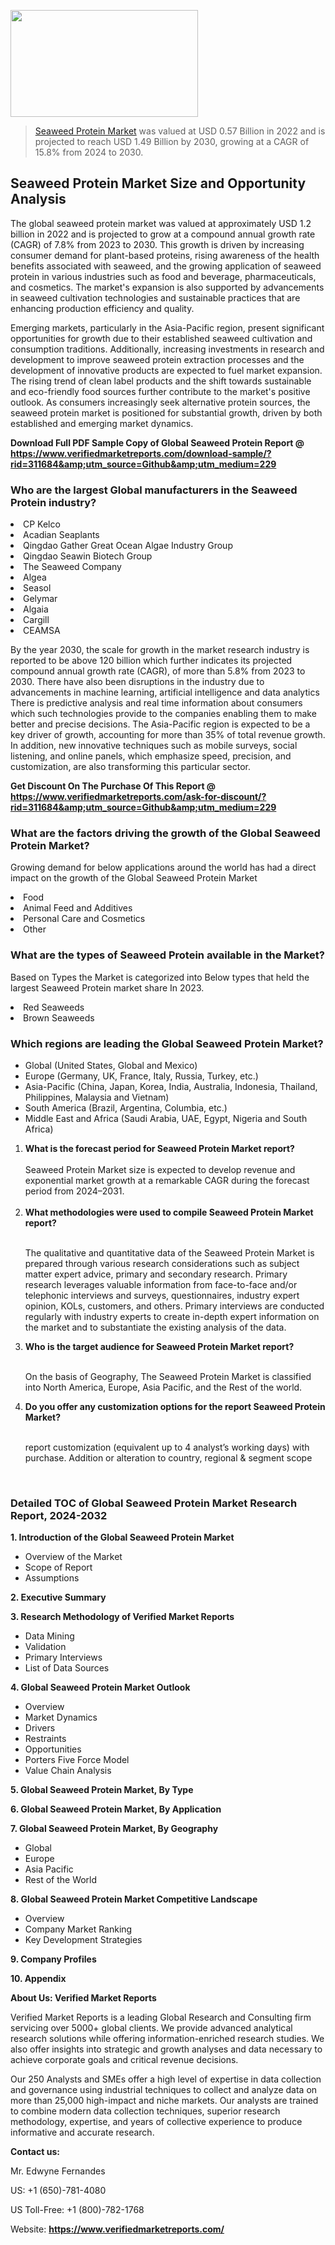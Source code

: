 <img src="https://ffe5etoiles.com/wp-content/uploads/2024/12/MST1-300x171.png" alt="" width="300" height="171" class="alignnone size-medium wp-image-20088" /><blockquote><p><p><a href="https://www.verifiedmarketreports.com/download-sample/?rid=311684&utm_source=Github&utm_medium=229" target="_blank">Seaweed Protein Market</a> was valued at USD 0.57 Billion in 2022 and is projected to reach USD 1.49 Billion by 2030, growing at a CAGR of 15.8% from 2024 to 2030.</p></blockquote><p><h2>Seaweed Protein Market Size and Opportunity Analysis</h2><p>The global seaweed protein market was valued at approximately USD 1.2 billion in 2022 and is projected to grow at a compound annual growth rate (CAGR) of 7.8% from 2023 to 2030. This growth is driven by increasing consumer demand for plant-based proteins, rising awareness of the health benefits associated with seaweed, and the growing application of seaweed protein in various industries such as food and beverage, pharmaceuticals, and cosmetics. The market's expansion is also supported by advancements in seaweed cultivation technologies and sustainable practices that are enhancing production efficiency and quality.</p><p>Emerging markets, particularly in the Asia-Pacific region, present significant opportunities for growth due to their established seaweed cultivation and consumption traditions. Additionally, increasing investments in research and development to improve seaweed protein extraction processes and the development of innovative products are expected to fuel market expansion. The rising trend of clean label products and the shift towards sustainable and eco-friendly food sources further contribute to the market's positive outlook. As consumers increasingly seek alternative protein sources, the seaweed protein market is positioned for substantial growth, driven by both established and emerging market dynamics.</p></p><p class=""><strong>Download Full PDF Sample Copy of Global Seaweed Protein Report @ <a href="https://www.verifiedmarketreports.com/download-sample/?rid=311684&amp;utm_source=Github&amp;utm_medium=229" target="_blank">https://www.verifiedmarketreports.com/download-sample/?rid=311684&amp;utm_source=Github&amp;utm_medium=229</a></strong></p><h3 id="" class="">Who are the largest Global manufacturers in the Seaweed Protein industry?</h3><p><li>CP Kelco</li><li> Acadian Seaplants</li><li> Qingdao Gather Great Ocean Algae Industry Group</li><li> Qingdao Seawin Biotech Group</li><li> The Seaweed Company</li><li> Algea</li><li> Seasol</li><li> Gelymar</li><li> Algaia</li><li> Cargill</li><li> CEAMSA</li></p><div class=""><div class="" dir="" data-message-author-role="" data-message-id="" data-message-model-slug=""><div class=""><div class=""><div class=""><div class="" dir="" data-message-author-role="" data-message-id="" data-message-model-slug=""><div class=""><div class=""><p>By the year 2030, the scale for growth in the market research industry is reported to be above 120 billion which further indicates its projected compound annual growth rate (CAGR), of more than 5.8% from 2023 to 2030. There have also been disruptions in the industry due to advancements in machine learning, artificial intelligence and data analytics There is predictive analysis and real time information about consumers which such technologies provide to the companies enabling them to make better and precise decisions. The Asia-Pacific region is expected to be a key driver of growth, accounting for more than 35% of total revenue growth. In addition, new innovative techniques such as mobile surveys, social listening, and online panels, which emphasize speed, precision, and customization, are also transforming this particular sector.</p><p><strong>Get Discount On The Purchase Of This Report @&nbsp; <a href="https://www.verifiedmarketreports.com/ask-for-discount/?rid=311684&amp;utm_source=Github&amp;utm_medium=229" target="_blank">https://www.verifiedmarketreports.com/ask-for-discount/?rid=311684&amp;utm_source=Github&amp;utm_medium=229</a></strong></p></div></div></div></div></div></div></div></div><h3 id="" class="">What are the factors driving the growth of the Global Seaweed Protein Market?</h3><p id="" class="">Growing demand for below applications around the world has had a direct impact on the growth of the Global Seaweed Protein Market</p><p id="" class=""><li>Food</li><li> Animal Feed and Additives</li><li> Personal Care and Cosmetics</li><li> Other</li></p><h3 id="" class="">What are the types of Seaweed Protein available in the Market?</h3><p id="" class="">Based on Types the Market is categorized into Below types that held the largest Seaweed Protein market share In 2023.</p><p id="" class=""><li>Red Seaweeds</li><li> Brown Seaweeds</li></p><h3 id="" class="">Which regions are leading the Global Seaweed Protein Market?</h3><ul><li>Global (United States, Global and Mexico)</li><li>Europe (Germany, UK, France, Italy, Russia, Turkey, etc.)</li><li>Asia-Pacific (China, Japan, Korea, India, Australia, Indonesia, Thailand, Philippines, Malaysia and Vietnam)</li><li>South America (Brazil, Argentina, Columbia, etc.)</li><li>Middle East and Africa (Saudi Arabia, UAE, Egypt, Nigeria and South Africa)</li></ul><p><ol><li><strong>What is the forecast period for Seaweed Protein Market report?<br /></strong><br /><span data-sheets-root="1" data-sheets-value="{&quot;1&quot;:2,&quot;2&quot;:&quot;XXXX size is expected to develop revenue and exponential market growth at a remarkable CAGR during the forecast period from 2024&ndash;2030.&quot;}" data-sheets-userformat="{&quot;2&quot;:12674,&quot;4&quot;:{&quot;1&quot;:2,&quot;2&quot;:16776960},&quot;10&quot;:2,&quot;11&quot;:0,&quot;15&quot;:&quot;Arial&quot;,&quot;16&quot;:12}">Seaweed Protein Market size is expected to develop revenue and exponential market growth at a remarkable CAGR during the forecast period from 2024&ndash;2031.</span><br /><br /></li><li><strong>What methodologies were used to compile Seaweed Protein Market report?<br /><br /></strong><p>The qualitative and quantitative data of the&nbsp;Seaweed Protein Market is prepared through various research considerations such as subject matter expert advice, primary and secondary research. Primary research leverages valuable information from face-to-face and/or telephonic interviews and surveys, questionnaires, industry expert opinion, KOLs, customers, and others. Primary interviews are conducted regularly with industry experts to create in-depth expert information on the market and to substantiate the existing analysis of the data.&nbsp;</p></li><li><strong>Who is the target audience for Seaweed Protein Market report?<br /><br /></strong><p>On the basis of Geography, The&nbsp;Seaweed Protein Market is classified into North America, Europe, Asia Pacific, and the Rest of the world.</p></li><li><strong>Do you offer any customization options for the report Seaweed Protein Market?<br /><br /></strong><p>report customization (equivalent up to 4 analyst&rsquo;s working days) with purchase. Addition or alteration to country, regional &amp; segment scope</p><p>&nbsp;</p></li></ol></p><h3 id="" class="">Detailed TOC of Global Seaweed Protein Market Research Report, 2024-2032</h3><p id="" class=""><strong>1. Introduction of the Global Seaweed Protein Market</strong></p><ul><li>Overview of the Market</li><li>Scope of Report</li><li>Assumptions</li></ul><p id="" class=""><strong>2. Executive Summary</strong></p><p id="" class=""><strong>3. Research Methodology of&nbsp;Verified Market Reports</strong></p><ul><li>Data Mining</li><li>Validation</li><li>Primary Interviews</li><li>List of Data Sources</li></ul><p id="" class=""><strong>4. Global Seaweed Protein Market Outlook</strong></p><ul><li>Overview</li><li>Market Dynamics</li><li>Drivers</li><li>Restraints</li><li>Opportunities</li><li>Porters Five Force Model</li><li>Value Chain Analysis</li></ul><p id="" class=""><strong>5. Global Seaweed Protein Market, By&nbsp;Type</strong></p><p id="" class=""><strong>6. Global Seaweed Protein Market, By Application</strong></p><p id="" class=""><strong>7. Global Seaweed Protein Market, By Geography</strong></p><ul><li>Global</li><li>Europe</li><li>Asia Pacific</li><li>Rest of the World</li></ul><p id="" class=""><strong>8. Global Seaweed Protein Market Competitive Landscape</strong></p><ul><li>Overview</li><li>Company Market Ranking</li><li>Key Development Strategies</li></ul><p id="" class=""><strong>9. Company Profiles</strong></p><p id="" class=""><strong>10. Appendix</strong></p><p id="" class=""><strong>About Us: Verified Market Reports</strong></p><p id="" class="">Verified Market Reports is a leading Global Research and Consulting firm servicing over 5000+ global clients. We provide advanced analytical research solutions while offering information-enriched research studies. We also offer insights into strategic and growth analyses and data necessary to achieve corporate goals and critical revenue decisions.</p><p id="" class="">Our 250 Analysts and SMEs offer a high level of expertise in data collection and governance using industrial techniques to collect and analyze data on more than 25,000 high-impact and niche markets. Our analysts are trained to combine modern data collection techniques, superior research methodology, expertise, and years of collective experience to produce informative and accurate research.</p><p id="" class=""><strong>Contact us:</strong></p><p id="" class="">Mr. Edwyne Fernandes</p><p id="" class="">US: +1 (650)-781-4080</p><p id="" class="">US Toll-Free: +1 (800)-782-1768</p><p id="" class="">Website: <a target="" data-test-app-aware-link=""><strong>https://www.verifiedmarketreports.com/</strong></a></p>
